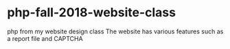 # php-fall-2018-website-class
php from my website design class
The website has various features such as a report file and CAPTCHA

